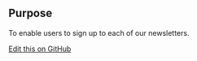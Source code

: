 ## Purpose

To enable users to sign up to each of our newsletters.

[Edit this on GitHub](https://github.com/wellcometrust/wellcomecollection.org/blob/master/common/views/components/NewsletterSignup/README.md)
